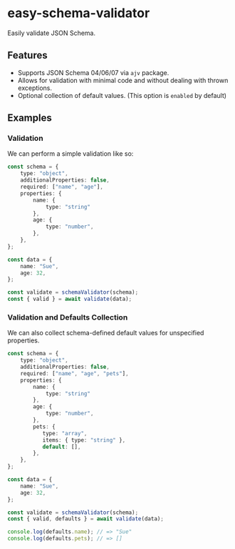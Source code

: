 # easy-schema-validator

Easily validate JSON Schema.

## Features

* Supports JSON Schema 04/06/07 via `ajv` package.
* Allows for validation with minimal code and without dealing with thrown exceptions.
* Optional collection of default values. (This option is `enabled` by default)

## Examples

### Validation

We can perform a simple validation like so:

```ts
const schema = {
    type: "object",
    additionalProperties: false,
    required: ["name", "age"],
    properties: {
        name: {
            type: "string"
        },
        age: {
            type: "number",
        },
    },
};

const data = {
    name: "Sue",
    age: 32,
};

const validate = schemaValidator(schema);
const { valid } = await validate(data);
```

### Validation and Defaults Collection

We can also collect schema-defined default values for unspecified properties.

```ts
const schema = {
    type: "object",
    additionalProperties: false,
    required: ["name", "age", "pets"],
    properties: {
        name: {
            type: "string"
        },
        age: {
            type: "number",
        },
        pets: {
           type: "array",
           items: { type: "string" },
           default: [],
        },
    },
};

const data = {
    name: "Sue",
    age: 32,
};

const validate = schemaValidator(schema);
const { valid, defaults } = await validate(data);

console.log(defaults.name); // => "Sue"
console.log(defaults.pets); // => []
```